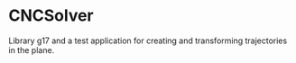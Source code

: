 
CNCSolver
===========

Library g17 and a test application for creating and transforming trajectories in the plane.

